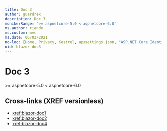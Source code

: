 ```yaml
---
title: Doc 3
author: guardrex
description: Doc 3.
monikerRange: '>= aspnetcore-5.0 < aspnetcore-6.0'
ms.author: riande
ms.custom: mvc
ms.date: 06/03/2021
no-loc: [Home, Privacy, Kestrel, appsettings.json, "ASP.NET Core Identity", cookie, Cookie, Blazor, "Blazor Server", "Blazor WebAssembly", "Identity", "Let's Encrypt", Razor, SignalR]
uid: blazor-doc3
---
```

# Doc 3

&gt;= aspnetcore-5.0 &lt; aspnetcore-6.0

## Cross-links (XREF versionless)

* <xref:blazor-doc1>
* <xref:blazor-doc2>
* <xref:blazor-doc4>
